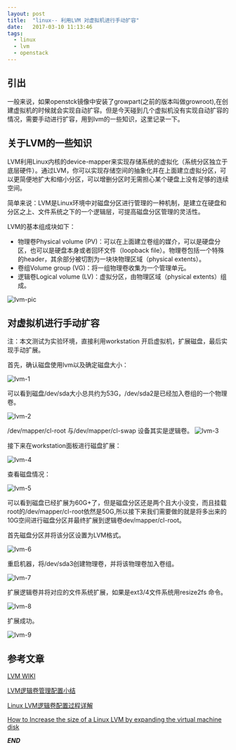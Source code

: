```yaml
---
layout: post
title:  "linux-- 利用LVM 对虚拟机进行手动扩容"
date:   2017-03-10 11:13:46
tags: 
  - linux
  - lvm
  - openstack
---
```




## 引出

一般来说，如果openstck镜像中安装了growpart(之前的版本叫做growroot),在创建虚拟机的时候就会实现自动扩容。但是今天碰到几个虚拟机没有实现自动扩容的情况，需要手动进行扩容，用到lvm的一些知识，这里记录一下。


## 关于LVM的一些知识

LVM利用Linux内核的device-mapper来实现存储系统的虚拟化（系统分区独立于底层硬件）。通过LVM，你可以实现存储空间的抽象化并在上面建立虚拟分区，可以更简便地扩大和缩小分区，可以增删分区时无需担心某个硬盘上没有足够的连续空间。

简单来说：LVM是Linux环境中对磁盘分区进行管理的一种机制，是建立在硬盘和分区之上、文件系统之下的一个逻辑层，可提高磁盘分区管理的灵活性。

LVM的基本组成块如下：

 - 物理卷Physical volume (PV)：可以在上面建立卷组的媒介，可以是硬盘分区，也可以是硬盘本身或者回环文件（loopback file）。物理卷包括一个特殊的header，其余部分被切割为一块块物理区域（physical extents）。 
 - 卷组Volume group (VG)：将一组物理卷收集为一个管理单元。
 - 逻辑卷Logical volume (LV)：虚拟分区，由物理区域（physical extents）组成。

![lvm-pic](http://7xrnwq.com1.z0.glb.clouddn.com/2017-03-10-lvm-500x290.jpg)


## 对虚拟机进行手动扩容

注：本文测试为实验环境，直接利用workstation 开启虚拟机，扩展磁盘，最后实现手动扩展。

首先，确认磁盘使用lvm以及确定磁盘大小：

![lvm-1](http://oeptotikb.bkt.clouddn.com/2017-030-10-lvm-1.png)

可以看到磁盘/dev/sda大小总共约为53G，/dev/sda2是已经加入卷组的一个物理卷。

![lvm-2](http://oeptotikb.bkt.clouddn.com/2017-03-10-lvm-2.png)

/dev/mapper/cl-root 与/dev/mapper/cl-swap 设备其实是逻辑卷。
![lvm-3](http://oeptotikb.bkt.clouddn.com/2017-03-10-lvm-3.png)


接下来在workstation面板进行磁盘扩展：

![lvm-4](http://oeptotikb.bkt.clouddn.com/2017-03-10-lvm-4.png)

查看磁盘情况：

![lvm-5](http://oeptotikb.bkt.clouddn.com/2017-03-10-lvm-df.png)

可以看到磁盘已经扩展为60G+了，但是磁盘分区还是两个且大小没变，而且挂载root的/dev/mapper/cl-root依然是50G,所以接下来我们需要做的就是将多出来的10G空间进行磁盘分区并最终扩展到逻辑卷dev/mapper/cl-root。

首先磁盘分区并将该分区设置为LVM格式。

![lvm-6](http://oeptotikb.bkt.clouddn.com/2017-03-10-lvm-6.png)

重启机器，将/dev/sda3创建物理卷，并将该物理卷加入卷组。

![lvm-7](http://oeptotikb.bkt.clouddn.com/2017-03-10-lvm-7.png)

扩展逻辑卷并将对应的文件系统扩展，如果是ext3/4文件系统用resize2fs 命令。

![lvm-8](http://oeptotikb.bkt.clouddn.com/2017-03-10-lvm-8.png)

扩展成功。

![lvm-9](http://oeptotikb.bkt.clouddn.com/2017-03-10-lvm-9.png)



## 参考文章


[LVM WIKI](https://wiki.archlinux.org/index.php/LVM_)

[LVM逻辑卷管理配置小结](https://wsgzao.github.io/post/lvm/)

[Linux LVM逻辑卷配置过程详解](http://dreamfire.blog.51cto.com/418026/1084729)

[How to Increase the size of a Linux LVM by expanding the virtual machine disk](https://www.rootusers.com/how-to-increase-the-size-of-a-linux-lvm-by-expanding-the-virtual-machine-disk/)


***END***
